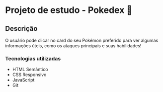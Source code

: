 # Projeto de estudo - Pokedex 🌟

## Descrição
O usuário pode clicar no card do seu Pokémon preferido para ver algumas informações úteis, como os ataques principais e suas habilidades!

### Tecnologias utilizadas
- HTML Semântico
- CSS Responsivo
- JavaScript
- Git

<!-- #### Page 💻
Projeto pode ser visualizado clicando aqui -->

